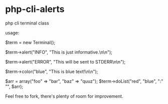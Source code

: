 php-cli-alerts
==============

php cli terminal class

usage:

$term = new Terminal();

$term->alert("INFO", "This is just informative.\n\n");

$term->alert("ERROR", "This will be sent to STDERR\n\n");

$term->color("blue", "This is blue text!\n\n");

$arr = array("foo" => "bar", "baz" => "quuz");
$term->doList("red", "blue", ":" "", $arr);


Feel free to fork, there's plenty of room for improvement.
